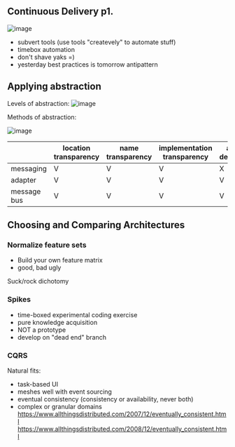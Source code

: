 ## Continuous Delivery p1.
![image](https://github.com/gurustron/stream-notes/assets/6535969/1dab0f1f-f401-4c4d-9815-a19419857b94)

- subvert tools (use tools "createvely" to automate stuff)
- timebox automation
- don't shave yaks =)
- yesterday best practices is tomorrow antipattern

## Applying abstraction

Levels of abstraction:
![image](https://github.com/gurustron/stream-notes/assets/6535969/4db0be1f-023c-45f3-a098-6ff495271253)

Methods of abstraction:

![image](https://github.com/gurustron/stream-notes/assets/6535969/b377f232-8262-4535-ae5b-4fa9cdcb8d47)

|             | location transparency | name transparency | implementation transparency | access decoupling | contract decoupling |
|-------------|-----------------------|-------------------|-----------------------------|-------------------|---------------------|
| messaging   |           V           |         V         |              V              |         X         |          X          |
| adapter     |           V           |         V         |              V              |         V         |          V          |
| message bus |           V           |         V         |              V              |         V         |          V          |

## Choosing and Comparing Architectures

### Normalize feature sets
- Build your own feature matrix
- good, bad ugly

Suck/rock dichotomy 

### Spikes
- time-boxed experimental coding exercise
- pure knowledge acquisition
- NOT a prototype
- develop on "dead end" branch

### CQRS

Natural fits:
- task-based UI
- meshes well with event sourcing
- eventual consistency (consistency or availability, never both)
- complex or granular domains
https://www.allthingsdistributed.com/2007/12/eventually_consistent.html
https://www.allthingsdistributed.com/2008/12/eventually_consistent.html

